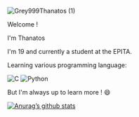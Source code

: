 ![Grey999Thanatos (1)](https://user-images.githubusercontent.com/72351945/148104926-029bd8e3-e602-421c-9394-fd1feace7b99.jpg)

Welcome !

I'm Thanatos

I'm 19 and currently a student at the EPITA.

Learning various programming language:

![C](https://img.shields.io/badge/c-%2300599C.svg?style=for-the-badge&logo=c&logoColor=white) ![Python](https://img.shields.io/badge/python-3670A0?style=for-the-badge&logo=python&logoColor=ffdd54)

But I'm always up to learn more ! 😄


[![Anurag’s github stats](https://github-readme-stats.vercel.app/api?username=grey999)](https://github.com/grey999)

<!---
Grey999/Grey999 is a ✨ special ✨ repository because its `README.md` (this file) appears on your GitHub profile.
You can click the Preview link to take a look at your changes.
--->

